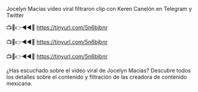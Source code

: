 Jocelyn Macías video viral filtraron clip con Keren Canelón en Telegram y Twitter

📺📱👉◄◄🔴  https://tinyurl.com/5n6bjbnr

📺📱👉◄◄🔴  https://tinyurl.com/5n6bjbnr

📺📱👉◄◄🔴  https://tinyurl.com/5n6bjbnr

¿Has escuchado sobre el video viral de Jocelyn Macías? Descubre todos los detalles sobre el contenido y filtración de las creadora de contenido mexicana.
